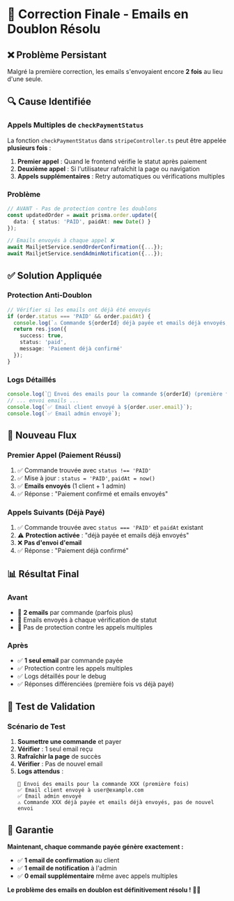 # 📧 Correction Finale - Emails en Doublon Résolu

## ❌ **Problème Persistant**
Malgré la première correction, les emails s'envoyaient encore **2 fois** au lieu d'une seule.

## 🔍 **Cause Identifiée**

### **Appels Multiples de `checkPaymentStatus`**
La fonction `checkPaymentStatus` dans `stripeController.ts` peut être appelée **plusieurs fois** :

1. **Premier appel** : Quand le frontend vérifie le statut après paiement
2. **Deuxième appel** : Si l'utilisateur rafraîchit la page ou navigation
3. **Appels supplémentaires** : Retry automatiques ou vérifications multiples

### **Problème**
```typescript
// AVANT - Pas de protection contre les doublons
const updatedOrder = await prisma.order.update({
  data: { status: 'PAID', paidAt: new Date() }
});

// Emails envoyés à chaque appel ❌
await MailjetService.sendOrderConfirmation({...});
await MailjetService.sendAdminNotification({...});
```

## ✅ **Solution Appliquée**

### **Protection Anti-Doublon**
```typescript
// Vérifier si les emails ont déjà été envoyés
if (order.status === 'PAID' && order.paidAt) {
  console.log(`⚠️ Commande ${orderId} déjà payée et emails déjà envoyés, pas de nouvel envoi`);
  return res.json({ 
    success: true, 
    status: 'paid', 
    message: 'Paiement déjà confirmé' 
  });
}
```

### **Logs Détaillés**
```typescript
console.log(`📧 Envoi des emails pour la commande ${orderId} (première fois)`);
// ... envoi emails ...
console.log(`✅ Email client envoyé à ${order.user.email}`);
console.log(`✅ Email admin envoyé`);
```

## 🔄 **Nouveau Flux**

### **Premier Appel (Paiement Réussi)**
1. ✅ Commande trouvée avec `status !== 'PAID'`
2. ✅ Mise à jour : `status = 'PAID'`, `paidAt = now()`
3. ✅ **Emails envoyés** (1 client + 1 admin)
4. ✅ Réponse : "Paiement confirmé et emails envoyés"

### **Appels Suivants (Déjà Payé)**
1. ✅ Commande trouvée avec `status === 'PAID'` et `paidAt` existant
2. ⚠️ **Protection activée** : "déjà payée et emails déjà envoyés"
3. ❌ **Pas d'envoi d'email**
4. ✅ Réponse : "Paiement déjà confirmé"

## 📊 **Résultat Final**

### **Avant**
- 🔴 **2 emails** par commande (parfois plus)
- 🔴 Emails envoyés à chaque vérification de statut
- 🔴 Pas de protection contre les appels multiples

### **Après**
- ✅ **1 seul email** par commande payée
- ✅ Protection contre les appels multiples
- ✅ Logs détaillés pour le debug
- ✅ Réponses différenciées (première fois vs déjà payé)

## 🧪 **Test de Validation**

### **Scénario de Test**
1. **Soumettre une commande** et payer
2. **Vérifier** : 1 seul email reçu
3. **Rafraîchir la page** de succès
4. **Vérifier** : Pas de nouvel email
5. **Logs attendus** :
   ```
   📧 Envoi des emails pour la commande XXX (première fois)
   ✅ Email client envoyé à user@example.com
   ✅ Email admin envoyé
   ⚠️ Commande XXX déjà payée et emails déjà envoyés, pas de nouvel envoi
   ```

## 🎯 **Garantie**

**Maintenant, chaque commande payée génère exactement :**
- ✅ **1 email de confirmation** au client
- ✅ **1 email de notification** à l'admin
- ✅ **0 email supplémentaire** même avec appels multiples

**Le problème des emails en doublon est définitivement résolu !** 📧✨
